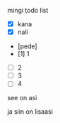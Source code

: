 mingi todo list

- [x] kana
- [x] nali
- [pede]
- [1] 1
- [ ] 2
- [ ] 3
- [ ] 4

see on asi

ja siin on lisaasi
